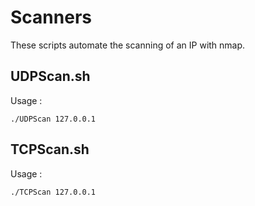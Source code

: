 # Scanners

These scripts automate the scanning of an IP with nmap.

## UDPScan.sh

Usage :
```
./UDPScan 127.0.0.1
```

## TCPScan.sh

Usage :
```
./TCPScan 127.0.0.1
```